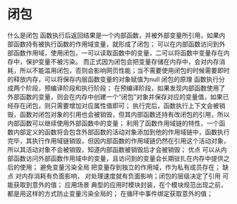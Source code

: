 # 闭包
  什么是闭包
    函数执行后返回结果是一个内部函数，并被外部变量所引用，如果内部函数持有被执行函数的作用域变量，就形成了闭包；
    可以在内部函数访问到外部函数作用域，使用闭包，一可以读取函数中的变量，二可以将函数中变量存在内存中，保护变量不被污染。
    而正式因为闭包会把变量存储在内存中，会对内存消耗，所以不能滥用闭包，否则会影响网页性能；当不需要使用闭包的时候需要即时的释放内存，可以将保存内层函数变量的对象赋值为null
  闭包的原理
    函数执行分成两个阶段，预编译阶段和执行阶段；
      在预编译阶段，如果发现内部函数使用了外部函数的变量，则会在内存中创建一个“闭包”对象并保存对应的变量值，如果已经存在闭包，则只需要增加对应属性值即可；
      执行完后，函数执行上下文会被销毁，函数对闭包对象的引用也会被销毁，但其内部函数还持有改闭包的引用，所以内部函数可以继续使用外部函数中的变量；
    利用了函数作用域链的特性，一个函数内部定义的函数将会包含外部函数的活动对象添加到他的作用域链中，函数执行完毕，其执行作用域链销毁，但因内部函数的作用域链仍然在引用这个活动对象，所以其活动对象不会被销毁，知道内部函数被销毁后才会被销毁；
  优点
    可以从内部函数访问外部函数作用域中的变量，且访问到的变量会长期驻扎在内存中提供之后的使用；
    避免变量污染全局
    把变量存到独立的作用域，作为私有成员存在；
  缺点
    对内存消耗有负面影响，
    对处理速度就有负面影响；闭包的层级决定了引用
    可能获取到意外的值；
  应用场景
    典型的应用时模块封装，在个模块规范出现之前，都是用这样的方式防止变量污染全局的；
    在循环中事件绑定获取意外的值；